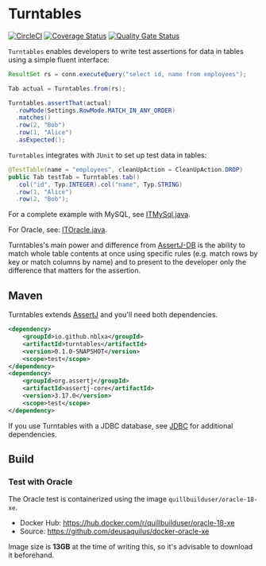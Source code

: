 # Turntables

[![CircleCI](https://circleci.com/gh/nblxa/turntables.svg?style=shield)](https://circleci.com/gh/nblxa/turntables)
[![Coverage Status](https://coveralls.io/repos/github/nblxa/turntables/badge.svg?branch=master)](https://coveralls.io/github/nblxa/turntables?branch=master)
[![Quality Gate Status](https://sonarcloud.io/api/project_badges/measure?project=io.github.nblxa:turntables&metric=alert_status)](https://sonarcloud.io/dashboard?id=io.github.nblxa:turntables)

`Turntables` enables developers to write test assertions for data in tables
using a simple fluent interface:

```java
ResultSet rs = conn.executeQuery("select id, name from employees");

Tab actual = Turntables.from(rs);

Turntables.assertThat(actual)
  .rowMode(Settings.RowMode.MATCH_IN_ANY_ORDER)
  .matches()
  .row(2, "Bob")
  .row(1, "Alice")
  .asExpected();
```

`Turntables` integrates with `JUnit` to set up test data in tables:

```java
@TestTable(name = "employees", cleanUpAction = CleanUpAction.DROP)
public Tab testTab = Turntables.tab()
  .col("id", Typ.INTEGER).col("name", Typ.STRING)
  .row(1, "Alice")
  .row(2, "Bob");
```

For a complete example with MySQL, see
[ITMySql.java](turntables-mysql8/src/test/java/io/github/nblxa/turntables/test/mysql/ITMySql.java).

For Oracle, see:
[ITOracle.java](turntables-oracle18-java8/src/test/java/io/github/nblxa/turntables/test/oracle/ITOracle.java).

Turntables's main power and difference from [AssertJ-DB](https://github.com/assertj/assertj-db) is the ability to match whole table contents at once using specific rules (e.g. match rows by key or match columns by name) and to present to the developer only the difference that matters for the assertion.

## Maven

Turntables extends [AssertJ](https://github.com/joel-costigliola/assertj-core)
and you'll need both dependencies.

```xml
<dependency>
    <groupId>io.github.nblxa</groupId>
    <artifactId>turntables</artifactId>
    <version>0.1.0-SNAPSHOT</version>
    <scope>test</scope>
</dependency>
<dependency>
    <groupId>org.assertj</groupId>
    <artifactId>assertj-core</artifactId>
    <version>3.17.0</version>
    <scope>test</scope>
</dependency>
```

If you use Turntables with a JDBC database, see [JDBC](JDBC.md) for additional dependencies.

## Build

### Test with Oracle

The Oracle test is containerized using the image `quillbuilduser/oracle-18-xe`.
* Docker Hub: https://hub.docker.com/r/quillbuilduser/oracle-18-xe
* Source: https://github.com/deusaquilus/docker-oracle-xe

Image size is **13GB** at the time of writing this, so it's advisable to download it beforehand.
